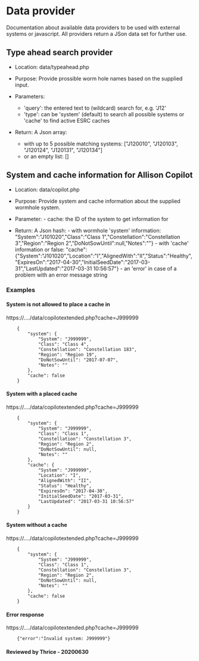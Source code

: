 # Data provider

Documentation about available data providers to be used with external systems or javascript. All providers return a JSon data set for further use.

## Type ahead search provider

- Location:
data/typeahead.php

- Purpose:
Provide prossible worm hole names based on the supplied input.

- Parameters:
    - 'query': the entered text to (wildcard) search for, e.g. 'J12'
    - 'type': can be 'system' (default) to search all possible systems or 'cache' to find active ESRC caches 

- Return:
A Json array:
     - with up to 5 possible matching systems: ["J120010", "J120103", "J120124", "J120131", "J120134"] 
     - or an empty list: []
       
## System and cache information for Allison Copilot

- Location:
data/copilot.php

- Purpose:
Provide system and cache information about the supplied wormhole system.

- Parameter:
      - cache: the ID of the system to get information for
      
- Return:
A Json hash:
       - with wormhole 'system' information: "System":"J101020","Class":"Class 1","Constellation":"Constellation 3","Region":"Region 2","DoNotSowUntil":null,"Notes":""}
       - with 'cache' information or false: "cache":{"System":"J101020","Location":"I","AlignedWith":"II","Status":"Healthy","ExpiresOn":"2017-04-30","InitialSeedDate":"2017-03-31","LastUpdated":"2017-03-31 10:56:57"}
       - an 'error' in case of a problem with an error message string

### Examples

#### System is not allowed to place a cache in

https://..../data/copilotextended.php?cache=J999999

        {
            "system": {
                "System": "J999999",
                "Class": "Class 4",
                "Constellation": "Constellation 183",
                "Region": "Region 19",
                "DoNotSowUntil": "2017-07-07",
                "Notes": ""
            },
            "cache": false
        }
        
#### System with a placed cache

https://..../data/copilotextended.php?cache=J999999

        {
            "system": {
                "System": "J999999",
                "Class": "Class 1",
                "Constellation": "Constellation 3",
                "Region": "Region 2",
                "DoNotSowUntil": null,
                "Notes": ""
            },
            "cache": {
                "System": "J999999",
                "Location": "I",
                "AlignedWith": "II",
                "Status": "Healthy",
                "ExpiresOn": "2017-04-30",
                "InitialSeedDate": "2017-03-31",
                "LastUpdated": "2017-03-31 10:56:57"
            }
        }

#### System without a cache

https://..../data/copilotextended.php?cache=J999999

        {
            "system": {
                "System": "J999999",
                "Class": "Class 1",
                "Constellation": "Constellation 3",
                "Region": "Region 2",
                "DoNotSowUntil": null,
                "Notes": ""
            },
            "cache": false
        }

#### Error response

https://..../data/copilotextended.php?cache=J999999

        {"error":"Invalid system: J999999"}

#### Reviewed by Thrice - 20200630
